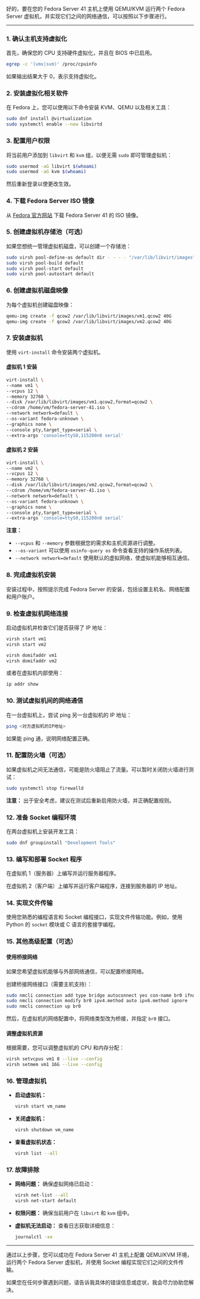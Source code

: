 好的，要在您的 Fedora Server 41 主机上使用 QEMU/KVM 运行两个 Fedora Server 虚拟机，并实现它们之间的网络通信，可以按照以下步骤进行。

---

### **1. 确认主机支持虚拟化**

首先，确保您的 CPU 支持硬件虚拟化，并且在 BIOS 中已启用。

```bash
egrep -c '(vmx|svm)' /proc/cpuinfo
```

如果输出结果大于 0，表示支持虚拟化。

### **2. 安装虚拟化相关软件**

在 Fedora 上，您可以使用以下命令安装 KVM、QEMU 以及相关工具：

```bash
sudo dnf install @virtualization
sudo systemctl enable --now libvirtd
```

### **3. 配置用户权限**

将当前用户添加到 `libvirt` 和 `kvm` 组，以便无需 `sudo` 即可管理虚拟机：

```bash
sudo usermod -aG libvirt $(whoami)
sudo usermod -aG kvm $(whoami)
```

然后重新登录以使更改生效。

### **4. 下载 Fedora Server ISO 镜像**

从 [Fedora 官方网站](https://getfedora.org/en/server/download/) 下载 Fedora Server 41 的 ISO 镜像。

### **5. 创建虚拟机存储池（可选）**

如果您想统一管理虚拟机磁盘，可以创建一个存储池：

```bash
sudo virsh pool-define-as default dir - - - - "/var/lib/libvirt/images"
sudo virsh pool-build default
sudo virsh pool-start default
sudo virsh pool-autostart default
```

### **6. 创建虚拟机磁盘映像**

为每个虚拟机创建磁盘映像：

```bash
qemu-img create -f qcow2 /var/lib/libvirt/images/vm1.qcow2 40G
qemu-img create -f qcow2 /var/lib/libvirt/images/vm2.qcow2 40G
```

### **7. 安装虚拟机**

使用 `virt-install` 命令安装两个虚拟机。

#### **虚拟机 1 安装**

```bash
virt-install \
--name vm1 \
--vcpus 12 \
--memory 32768 \
--disk /var/lib/libvirt/images/vm1.qcow2,format=qcow2 \
--cdrom /home/vm/fedora-server-41.iso \
--network network=default \
--os-variant fedora-unknown \
--graphics none \
--console pty,target_type=serial \
--extra-args 'console=ttyS0,115200n8 serial'
```

#### **虚拟机 2 安装**

```bash
virt-install \
--name vm2 \
--vcpus 12 \
--memory 32768 \
--disk /var/lib/libvirt/images/vm2.qcow2,format=qcow2 \
--cdrom /home/vm/fedora-server-41.iso \
--network network=default \
--os-variant fedora-unknown \
--graphics none \
--console pty,target_type=serial \
--extra-args 'console=ttyS0,115200n8 serial'
```

**注意：**

- `--vcpus` 和 `--memory` 参数根据您的需求和主机资源进行调整。
- `--os-variant` 可以使用 `osinfo-query os` 命令查看支持的操作系统列表。
- `--network network=default` 使用默认的虚拟网络，使虚拟机能够相互通信。

### **8. 完成虚拟机安装**

安装过程中，按照提示完成 Fedora Server 的安装，包括设置主机名、网络配置和用户账户。

### **9. 检查虚拟机网络连接**

启动虚拟机并检查它们是否获得了 IP 地址：

```bash
virsh start vm1
virsh start vm2

virsh domifaddr vm1
virsh domifaddr vm2
```

或者在虚拟机内部使用：

```bash
ip addr show
```

### **10. 测试虚拟机间的网络通信**

在一台虚拟机上，尝试 ping 另一台虚拟机的 IP 地址：

```bash
ping <对方虚拟机的IP地址>
```

如果能 ping 通，说明网络配置正确。

### **11. 配置防火墙（可选）**

如果虚拟机之间无法通信，可能是防火墙阻止了流量。可以暂时关闭防火墙进行测试：

```bash
sudo systemctl stop firewalld
```

**注意：** 出于安全考虑，建议在测试后重新启用防火墙，并正确配置规则。

### **12. 准备 Socket 编程环境**

在两台虚拟机上安装开发工具：

```bash
sudo dnf groupinstall "Development Tools"
```

### **13. 编写和部署 Socket 程序**

在虚拟机 1（服务器）上编写并运行服务器程序。

在虚拟机 2（客户端）上编写并运行客户端程序，连接到服务器的 IP 地址。

### **14. 实现文件传输**

使用您熟悉的编程语言和 Socket 编程接口，实现文件传输功能。例如，使用 Python 的 `socket` 模块或 C 语言的套接字编程。

### **15. 其他高级配置（可选）**

#### **使用桥接网络**

如果您希望虚拟机能够与外部网络通信，可以配置桥接网络。

创建桥接网络接口（需要主机支持）：

```bash
sudo nmcli connection add type bridge autoconnect yes con-name br0 ifname br0
sudo nmcli connection modify br0 ipv4.method auto ipv6.method ignore
sudo nmcli connection up br0
```

然后，在虚拟机的网络配置中，将网络类型改为桥接，并指定 `br0` 接口。

#### **调整虚拟机资源**

根据需要，您可以调整虚拟机的 CPU 和内存分配：

```bash
virsh setvcpus vm1 8 --live --config
virsh setmem vm1 16G --live --config
```

### **16. 管理虚拟机**

- **启动虚拟机：**

  ```bash
  virsh start vm_name
  ```

- **关闭虚拟机：**

  ```bash
  virsh shutdown vm_name
  ```

- **查看虚拟机状态：**

  ```bash
  virsh list --all
  ```

### **17. 故障排除**

- **网络问题：** 确保虚拟网络已启动：

  ```bash
  virsh net-list --all
  virsh net-start default
  ```

- **权限问题：** 确保当前用户在 `libvirt` 和 `kvm` 组中。

- **虚拟机无法启动：** 查看日志获取详细信息：

  ```bash
  journalctl -xe
  ```

---

通过以上步骤，您可以成功在 Fedora Server 41 主机上配置 QEMU/KVM 环境，运行两个 Fedora Server 虚拟机，并使用 Socket 编程实现它们之间的文件传输。

如果您在任何步骤遇到问题，请告诉我具体的错误信息或症状，我会尽力协助您解决。
